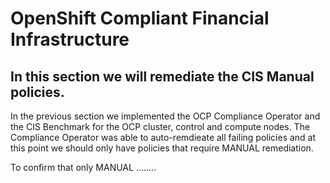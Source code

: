 # OpenShift Compliant Financial Infrastructure

## In this section we will remediate the CIS Manual policies.

In the previous section we implemented the OCP Compliance Operator and the CIS Benchmark for the OCP cluster, control and compute nodes. The Compliance Operator was able to auto-remdieate all failing policies and at this point we should only have policies that require MANUAL remediation.

To confirm that only MANUAL ........


